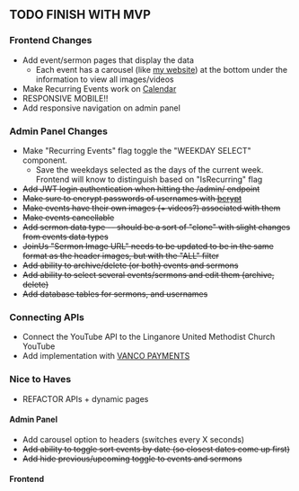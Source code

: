 ## TODO FINISH WITH MVP

### Frontend Changes

- Add event/sermon pages that display the data
  - Each event has a carousel (like [my website](https://www.natewbrooks.com)) at the bottom under the information to view all images/videos
- Make Recurring Events work on [Calendar](frontend/src/pages/Calendar.jsx)
- RESPONSIVE MOBILE!!
- Add responsive navigation on admin panel

### Admin Panel Changes

- Make "Recurring Events" flag toggle the "WEEKDAY SELECT" component.
  - Save the weekdays selected as the days of the current week. Frontend will know to distinguish based on "IsRecurring" flag
- <s>Add JWT login authentication when hitting the /admin/ endpoint</s>
- <s>Make sure to encrypt passwords of usernames with [bcrypt](https://www.npmjs.com/package/bcrypt)</s>
- <s>Make events have their own images (+ videos?) associated with them</s>
- <s>Make events cancellable</s>
- <s>Add sermon data type -- should be a sort of "clone" with slight changes from events data types</s>
- <s>JoinUs "Sermon Image URL" needs to be updated to be in the same format as the header images, but with the "ALL" filter</s>
- <s>Add ability to archive/delete (or both) events and sermons</s>
- <s>Add ability to select several events/sermons and edit them (archive, delete)</s>
- <s>Add database tables for sermons, and usernames</s>

### Connecting APIs

- Connect the YouTube API to the Linganore United Methodist Church YouTube
- Add implementation with [VANCO PAYMENTS](https://www.vancopayments.com/)

### Nice to Haves

- REFACTOR APIs + dynamic pages

#### Admin Panel

- Add carousel option to headers (switches every X seconds)
- <s>Add ability to toggle sort events by date (so closest dates come up first)</s>
- <s>Add hide previous/upcoming toggle to events and sermons</s>

#### Frontend
